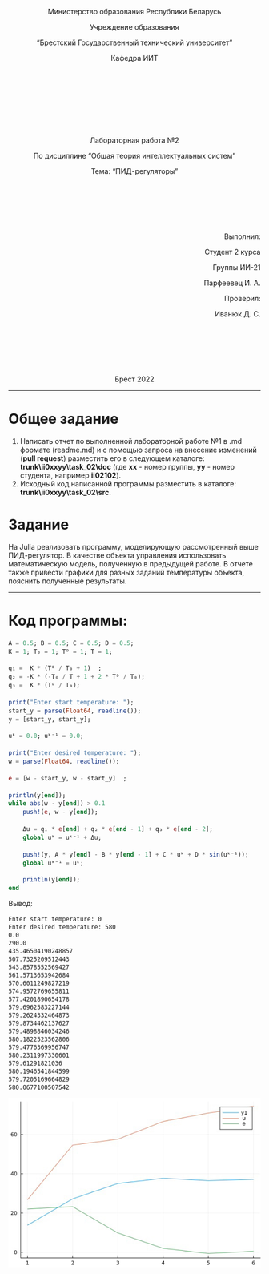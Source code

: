 <p align="center"> Министерство образования Республики Беларусь</p>
<p align="center">Учреждение образования</p>
<p align="center">“Брестский Государственный технический университет”</p>
<p align="center">Кафедра ИИТ</p>
<br><br><br><br><br><br><br>
<p align="center">Лабораторная работа №2</p>
<p align="center">По дисциплине “Общая теория интеллектуальных систем”</p>
<p align="center">Тема: “ПИД-регуляторы”</p>
<br><br><br><br><br>
<p align="right">Выполнил:</p>
<p align="right">Студент 2 курса</p>
<p align="right">Группы ИИ-21</p>
<p align="right">Парфеевец И. А.</p>
<p align="right">Проверил:</p>
<p align="right">Иванюк Д. С.</p>
<br><br><br><br><br>
<p align="center">Брест 2022</p>

---

# Общее задание #
1. Написать отчет по выполненной лабораторной работе №1 в .md формате (readme.md) и с помощью запроса на внесение изменений (**pull request**) разместить его в следующем каталоге: **trunk\ii0xxyy\task_02\doc** (где **xx** - номер группы, **yy** - номер студента, например **ii02102**).
2. Исходный код написанной программы разместить в каталоге: **trunk\ii0xxyy\task_02\src**.

# Задание #
На Julia реализовать программу, моделирующую рассмотренный выше ПИД-регулятор.  В качестве объекта управления использовать математическую модель, полученную в предыдущей работе.
В отчете также привести графики для разных заданий температуры объекта, пояснить полученные результаты.

---
# Код программы: #
```julia    
A = 0.5; B = 0.5; C = 0.5; D = 0.5;
K = 1; T₀ = 1; Tᴰ = 1; T = 1;

q₁ =  K * (Tᴰ / T₀ + 1)  ;
q₂ = -K * (-T₀ / T + 1 + 2 * Tᴰ / T₀);
q₃ =  K * (Tᴰ / T₀);

print("Enter start temperature: ");
start_y = parse(Float64, readline());
y = [start_y, start_y];

uᵏ = 0.0; uᵏ⁻¹ = 0.0;

print("Enter desired temperature: ");
w = parse(Float64, readline());

e = [w - start_y, w - start_y]	;

println(y[end]);
while abs(w - y[end]) > 0.1
	push!(e, w - y[end]);

	Δu = q₁ * e[end] + q₂ * e[end - 1] + q₃ * e[end - 2];
	global uᵏ = uᵏ⁻¹ + Δu;

	push!(y, A * y[end] - B * y[end - 1] + C * uᵏ + D * sin(uᵏ⁻¹));
	global uᵏ⁻¹ = uᵏ;

	println(y[end]);
end
```

Вывод:
```
Enter start temperature: 0
Enter desired temperature: 580
0.0
290.0
435.46504190248857
507.7325209512443
543.8578552569427
561.5713653942684
570.6011249827219
574.9572769655811
577.4201890654178
579.6962583227144
579.2624332464873
579.8734462137627
579.4898846034246
580.1822523562806
579.4776369956747
580.2311997330601
579.61291821036
580.1946541844599
579.7205169664829
580.0677100507542
```
![nonlin](ffcb13a1-291c-485e-a25d-d9d783f3e69a.jpg)


